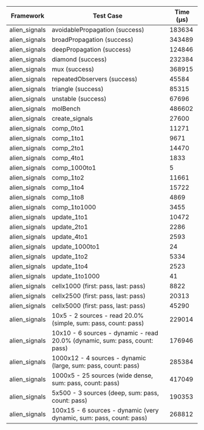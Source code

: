 | Framework | Test Case | Time (μs) |
| --- | --- | --- |
| alien_signals | avoidablePropagation (success) | 183634 |
| alien_signals | broadPropagation (success) | 343489 |
| alien_signals | deepPropagation (success) | 124846 |
| alien_signals | diamond (success) | 232384 |
| alien_signals | mux (success) | 368915 |
| alien_signals | repeatedObservers (success) | 45584 |
| alien_signals | triangle (success) | 85315 |
| alien_signals | unstable (success) | 67696 |
| alien_signals | molBench | 486602 |
| alien_signals | create_signals | 27600 |
| alien_signals | comp_0to1 | 11271 |
| alien_signals | comp_1to1 | 9671 |
| alien_signals | comp_2to1 | 14470 |
| alien_signals | comp_4to1 | 1833 |
| alien_signals | comp_1000to1 | 5 |
| alien_signals | comp_1to2 | 11661 |
| alien_signals | comp_1to4 | 15722 |
| alien_signals | comp_1to8 | 4869 |
| alien_signals | comp_1to1000 | 3455 |
| alien_signals | update_1to1 | 10472 |
| alien_signals | update_2to1 | 2286 |
| alien_signals | update_4to1 | 2593 |
| alien_signals | update_1000to1 | 24 |
| alien_signals | update_1to2 | 5334 |
| alien_signals | update_1to4 | 2523 |
| alien_signals | update_1to1000 | 41 |
| alien_signals | cellx1000 (first: pass, last: pass) | 8822 |
| alien_signals | cellx2500 (first: pass, last: pass) | 20313 |
| alien_signals | cellx5000 (first: pass, last: pass) | 45290 |
| alien_signals | 10x5 - 2 sources - read 20.0% (simple, sum: pass, count: pass) | 229014 |
| alien_signals | 10x10 - 6 sources - dynamic - read 20.0% (dynamic, sum: pass, count: pass) | 176946 |
| alien_signals | 1000x12 - 4 sources - dynamic (large, sum: pass, count: pass) | 285384 |
| alien_signals | 1000x5 - 25 sources (wide dense, sum: pass, count: pass) | 417049 |
| alien_signals | 5x500 - 3 sources (deep, sum: pass, count: pass) | 190353 |
| alien_signals | 100x15 - 6 sources - dynamic (very dynamic, sum: pass, count: pass) | 268812 |
